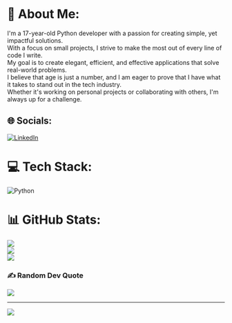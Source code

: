 # 💫 About Me:
I'm a 17-year-old Python developer with a passion for creating simple, yet impactful solutions.<br>With a focus on small projects, I strive to make the most out of every line of code I write. <br>My goal is to create elegant, efficient, and effective applications that solve real-world problems. <br>I believe that age is just a number, and I am eager to prove that I have what it takes to stand out in the tech industry. <br>Whether it's working on personal projects or collaborating with others, I'm always up for a challenge.


## 🌐 Socials:
[![LinkedIn](https://img.shields.io/badge/LinkedIn-%230077B5.svg?logo=linkedin&logoColor=white)](https://www.linkedin.com/in/brynley-phillips-1524a525a/) 

# 💻 Tech Stack:
![Python](https://img.shields.io/badge/python-3670A0?style=for-the-badge&logo=python&logoColor=ffdd54)
# 📊 GitHub Stats:
![](https://github-readme-stats.vercel.app/api?username=bryndeeny&theme=radical&hide_border=false&include_all_commits=false&count_private=true)<br/>
![](https://github-readme-streak-stats.herokuapp.com/?user=bryndeeny&theme=radical&hide_border=false)<br/>
![](https://github-readme-stats.vercel.app/api/top-langs/?username=bryndeeny&theme=radical&hide_border=false&include_all_commits=false&count_private=true&layout=compact)

### ✍️ Random Dev Quote
![](https://quotes-github-readme.vercel.app/api?type=vetical&theme=dark)

---
[![](https://visitcount.itsvg.in/api?id=bryndeeny&icon=2&color=12)](https://visitcount.itsvg.in)

<!-- Proudly created with GPRM ( https://gprm.itsvg.in ) -->
